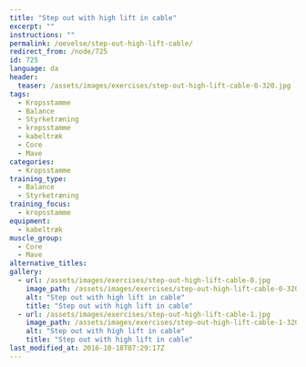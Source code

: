 ```yaml
---
title: "Step out with high lift in cable"
excerpt: ""
instructions: ""
permalink: /oevelse/step-out-high-lift-cable/
redirect_from: /node/725
id: 725
language: da
header:
  teaser: /assets/images/exercises/step-out-high-lift-cable-0-320.jpg
tags:
  - Kropsstamme
  - Balance
  - Styrketræning
  - kropsstamme
  - kabeltræk
  - Core
  - Mave
categories:
  - Kropsstamme
training_type: 
  - Balance
  - Styrketræning
training_focus: 
  - kropsstamme
equipment:
  - kabeltræk
muscle_group:
  - Core
  - Mave
alternative_titles:
gallery:
  - url: /assets/images/exercises/step-out-high-lift-cable-0.jpg
    image_path: /assets/images/exercises/step-out-high-lift-cable-0-320.jpg
    alt: "Step out with high lift in cable"
    title: "Step out with high lift in cable"
  - url: /assets/images/exercises/step-out-high-lift-cable-1.jpg
    image_path: /assets/images/exercises/step-out-high-lift-cable-1-320.jpg
    alt: "Step out with high lift in cable"
    title: "Step out with high lift in cable"
last_modified_at: 2016-10-18T07:29:17Z
---
```


